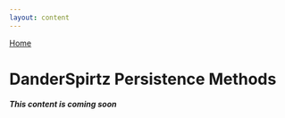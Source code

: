 ```yaml
---
layout: content
---
```


[Home](./)

# [](#header-1)DanderSpirtz Persistence Methods

_**This content is coming soon**_
